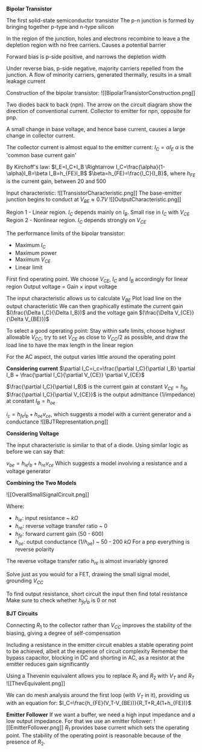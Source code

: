 **Bipolar Transistor**

The first solid-state semiconductor transistor
The p-n junction is formed by bringing together p-type and n-type silicon

In the region of the junction, holes and electrons recombine to leave a the depletion region with no free carriers. Causes a potential barrier

Forward bias is p-side positive, and narrows the depletion width

Under reverse bias, p-side negative, majority carriers repelled from the junction. A flow of minority carriers, generated thermally, results in a small leakage current

Construction of the bipolar transistor:
![[BipolarTransistorConstruction.png]]

Two diodes back to back (npn). 
The arrow on the circuit diagram show the direction of conventional current. Collector to emitter for npn, opposite for pnp.

A small change in base voltage, and hence base current, causes a large change in collector current.

The collector current is almost equal to the emitter current: $I_C=\alpha I_E$
$\alpha$ is the 'common base current gain'

By Kirchoff's law: $I_E=I_C+I_B \Rightarrow I_C=\frac{\alpha}{1-\alpha}I_B=\beta I_B=h_{FE}I_B$
$\beta=h_{FE}=\frac{I_C}{I_B}$, where $h_{FE}$ is the current gain, between 20 and 500

Input characteristic:
![[TransistorCharacteristic.png]]
The base-emitter junction begins to conduct at $V_{BE}\approx 0.7V$
![[OutputCharacteristic.png]]

Region 1 - Linear region. $I_C$ depends mainly on $I_B$. Small rise in $I_C$ with $V_{CE}$
Region 2 - Nonlinear region. $I_C$ depends strongly on $V_{CE}$

The performance limits of the bipolar transistor:
* Maximum $I_C$
* Maximum power
* Maximum $V_{CE}$
* Linear limit

First find operating point. We choose $V_{CE}$, $I_C$ and $I_B$ accordingly for linear region
Output voltage = Gain $\times$ input voltage

The input characteristic allows us to calculate $V_{BE}$
Plot load line on the output characteristic
We can then graphically estimate the current gain $(\frac{\Delta I_C}{\Delta I_B})$ and the voltage gain $(\frac{\Delta V_{CE}}{\Delta V_{BE}})$

To select a good operating point:
Stay within safe limits, choose highest allowable $V_{CC}$, try to set $V_{CE}$ as close to $V_{CC}/2$ as possible, and draw the load line to have the max length in the linear region

For the AC aspect, the output varies little around the operating point

**Considering current**
$\partial I_C=i_c=\frac{\partial I_C}{\partial I_B} \partial I_B + \frac{\partial I_C}{\partial V_{CE}} \partial V_{CE}$

$\frac{\partial I_C}{\partial I_B}$ is the current gain at constant $V_{CE}=h_{fe}$
$\frac{\partial I_C}{\partial V_{CE}}$ is the output admittance (1/impedance) at constant $I_B=h_{oe}$

$i_c=h_{fe}i_b+h_{oe}v_{ce}$, which suggests a model with a current generator and a conductance
![[BJTRepresentation.png]]

**Considering Voltage**

The input characteristic is similar to that of a diode. Using similar logic as before we can say that:

$v_{be}=h_{ie}i_b+h_{re}v_{ce}$
Which suggests a model involving a resistance and a voltage generator

**Combining the Two Models**

![[OverallSmallSignalCircuit.png]]

Where: 
* $h_{ie}$: input resistance ~ $k\Omega$
* $h_{re}$: reverse voltage transfer ratio ~ 0
* $h_{fe}$: forward current gain (50 - 600)
* $h_{oe}$: output conductance $(1/h_{oe})$ ~ 50 - 200 $k\Omega$
For a pnp everything is reverse polarity

The reverse voltage transfer ratio $h_{re}$ is almost invariably ignored

Solve just as you would for a FET, drawing the small signal model, grounding $V_{CC}$

To find output resistance, short circuit the input then find total resistance
Make sure to check whether $h_{fe}i_b$ is 0 or not

**BJT Circuits**

Connecting $R_1$ to the collector rather than $V_{CC}$ improves the stability of the biasing, giving a degree of self-compensation

Including a resistance in the emitter circuit enables a stable
operating point to be achieved, albeit at the expense of circuit complexity
Remember the bypass capacitor, blocking in DC and shorting in AC, as a resistor at the emitter reduces gain significantly

Using a Thevenin equivalent allows you to replace $R_1$ and $R_2$ with $V_T$ and $R_T$
![[ThevEquivalent.png]]

We can do mesh analysis around the first loop (with $V_T$ in it), providing us with an equation for:
$I_C=\frac{h_{FE}(V_T-V_{BE})}{R_T+R_4(1+h_{FE})}$

**Emitter Follower**
If we want a buffer, we need a high input impedance and a low output impedance. For that we use an emitter follower:
![[EmitterFollower.png]]
$R_1$ provides base current which sets the operating point. The stability of the operating point is reasonable because of the presence of $R_2$.





